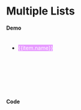 # Multiple Lists 

<script setup>
import {
  ref,
  shallowRef,
  triggerRef,
  watch,
  watchEffect,
  reactive,
  customRef,
  onMounted,
  toRef,
  computed,
  defineComponent,
} from "vue";
import data from "./MOCK_DATA.json";
import "./styles.css";

import useDragDrop from "./src/main";
import addClassesMiddleware from "./src/add-classes";
import indicatorMiddleware from "./src/indicator";
import autoScrollMiddleware from "./src/auto-scroll";
import dragImageMiddleware from "./src/drag-image";
import { moveTreeNodesById } from "./src/utils";

const container = ref(null);

const root = ref({
  id: "root",
  children: [
    {
      id: "a",
      children: [
        {
          id: "98",
          name: "Bactrospora Lichen",
          children: [],
        },
        { id: "99", name: "Suksdorfia", children: [] },
        { id: "100", name: "Cercipo", children: [] },
        { id: "35", name: "Largeleaf Phlox", children: [] },
        { id: "36", name: "Laurel Amarillo", children: [] },
        { id: "37", name: "Bruised Lichen", children: [] },
        { id: "38", name: "Grama", children: [] },
        { id: "39", name: "Chess-apple", children: [] },
        {
          id: "40",
          name: "Brandegee's Clarkia",
          children: [],
        },
        {
          id: "41",
          name: "Largeleaf Rose Gentian",
          children: [],
        },
        { id: "42", name: "Dirinaria Lichen", children: [] },
        { id: "43", name: "Bastard Cherry", children: [] },
      ],
    },
    {
      id: "b",
      children: [
        { id: "8", name: "Desert Wirelettuce", children: [] },
        { id: "9", name: "Whitetop", children: [] },
        { id: "10", name: "Rough Pricklypoppy", children: [] },
      ],
    },
    {
      id: "c",
      children: [],
    },
  ],
});

onMounted(() => {
  useDragDrop(
    container.value,
    {
      handleSelector: "[data-id]:not([data-has-children])",
      // containerSelector: "[data-has-children]",
      dragOverThrottle: 10,
      dropPositionFn: ({ dragElement, dropElement }) => {
        const isDropElementParent =
          dropElement.getAttribute("data-parent-id") === null;
        const isDropElementNested = dropElement.getAttribute("data-parent-id") !== null;
        const isOwnChild = dropElement.contains(dragElement);
        const hasChildren = dropElement.getAttribute('data-has-children') === "true";
        return isOwnChild  ? "in" : isDropElementParent ?
         "in"  : "around";
      },
    
    },
  ).pipe(
      addClassesMiddleware(),
      indicatorMiddleware({offset: 4}),
      autoScrollMiddleware(),
      dragImageMiddleware({ minElements: 0 }),
  ).subscribe(
    ({ type, dragElement, dropElement, dragElements, position }) => {
        if(!!dropElement && type === 'DragEnd'){
          const index = parseInt(dropElement.getAttribute("data-index"));
          const dropElementId = dropElement.getAttribute("data-id");
          const dropElementParentId = dropElement.getAttribute("data-parent-id") || "root";
          const selectedIds = dragElements.map((e) => e.getAttribute("data-id"))

          if (position == "in") {
            moveTreeNodesById(root.value, dropElementId, selectedIds, 0);
          } else if (position === "after") {
            moveTreeNodesById(root.value, dropElementParentId, selectedIds, index + 1);
          } else if (position === "before") {
            moveTreeNodesById(root.value, dropElementParentId, selectedIds, index);
          }
        }
      },
  )
});

</script>

<style>
.multi-list .active {
  border-color: #ccc!important;
}
</style>

**Demo**

<div ref='container' class='multi-list' style='display: grid; grid-template-columns: 1fr 1fr 1fr; gap: 18px'>
  <div v-for='(row) in root.children' class='checkered' style='overflow-y: auto; box-sizing: border-box; max-height: 400px; min-height: 150px;  border-radius: 10px; padding: 8px; ' :data-id='row.id' :data-has-children='row.children.length > 0'>
    <ul class='list'>
        <li v-for='(item, index) in row.children' :key='item.id' :data-id='item.id' :data-index='index' :data-parent-id='row.id' style='margin-bottom: 8px;'>
          <span style=' min-height: 80px; background: #e79bff; color: #fff;' >{{item.name}}</span>
      </li>
    </ul>
  </div>
</div>

**Code**

```js{4}


```
